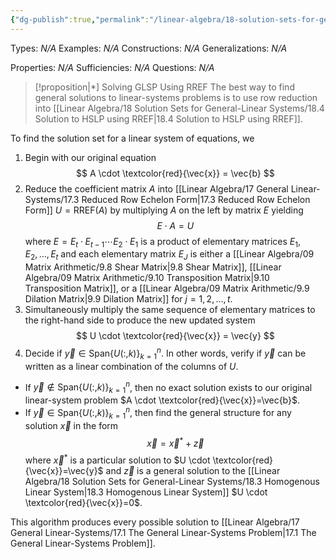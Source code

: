 ```yaml
---
{"dg-publish":true,"permalink":"/linear-algebra/18-solution-sets-for-general-linear-systems/18-9-algorithm-to-solve-glsp-using-rref/","tags":["Type/Proposition","Topic/Linear_Algebra"]}
---
```


Types: *N/A*
Examples: *N/A*
Constructions: *N/A*
Generalizations: *N/A*

Properties: *N/A*
Sufficiencies: *N/A*
Questions: *N/A*

> [!proposition|*] Solving GLSP Using RREF
> The best way to find general solutions to linear-systems problems is to use row reduction into [[Linear Algebra/18 Solution Sets for General-Linear Systems/18.4 Solution to HSLP using RREF\|18.4 Solution to HSLP using RREF]]. 

To find the solution set for a linear system of equations, we
1. Begin with our original equation
   $$
A \cdot \textcolor{red}{\vec{x}} = \vec{b}
$$
2. Reduce the coefficient matrix $A$ into [[Linear Algebra/17 General Linear-Systems/17.3 Reduced Row Echelon Form\|17.3 Reduced Row Echelon Form]] $U = \text{RREF}(A)$ by multiplying $A$ on the left by matrix $E$ yielding
   $$
E \cdot A = U
$$
where $E = E_{t} \cdot E_{t-1} \cdots E_{2} \cdot E_{1}$ is a product of elementary matrices $E_{1}, E_{2}, \dots, E_{t}$ and each elementary matrix $E_{J}$ is either a [[Linear Algebra/09 Matrix Arithmetic/9.8 Shear Matrix\|9.8 Shear Matrix]], [[Linear Algebra/09 Matrix Arithmetic/9.10 Transposition Matrix\|9.10 Transposition Matrix]], or a [[Linear Algebra/09 Matrix Arithmetic/9.9 Dilation Matrix\|9.9 Dilation Matrix]] for $j = 1,2,\dots,t$.
3. Simultaneously multiply the same sequence of elementary matrices to the right-hand side to produce the new updated system
   $$
U \cdot \textcolor{red}{\vec{x}} = \vec{y}
$$
4. Decide if $\vec{y} \in \text{Span} \{ U(:,k) \}^{n}_{k=1 }$. In other words, verify if $\vec{y}$ can be written as a linear combination of the columns of $U$.
- If $\vec{y} \notin \text{Span} \{ U(:,k) \}_{k=1 }^{n}$, then no exact solution exists to our original linear-system problem $A \cdot \textcolor{red}{\vec{x}}=\vec{b}$.
- If $\vec{y} \in \text{Span}\{ U(:,k) \}_{k=1}^{n}$, then find the general structure for any solution $\vec{x}$ in the form
 $$ \vec{x} = \vec{x}^{*} + \vec{z} $$
where $\vec{x}^{*}$ is a particular solution to $U \cdot \textcolor{red}{\vec{x}}=\vec{y}$ and $\vec{z}$ is a general solution to the [[Linear Algebra/18 Solution Sets for General-Linear Systems/18.3 Homogenous Linear System\|18.3 Homogenous Linear System]] $U \cdot \textcolor{red}{\vec{x}}=0$.

This algorithm produces every possible solution to [[Linear Algebra/17 General Linear-Systems/17.1 The General Linear-Systems Problem\|17.1 The General Linear-Systems Problem]].